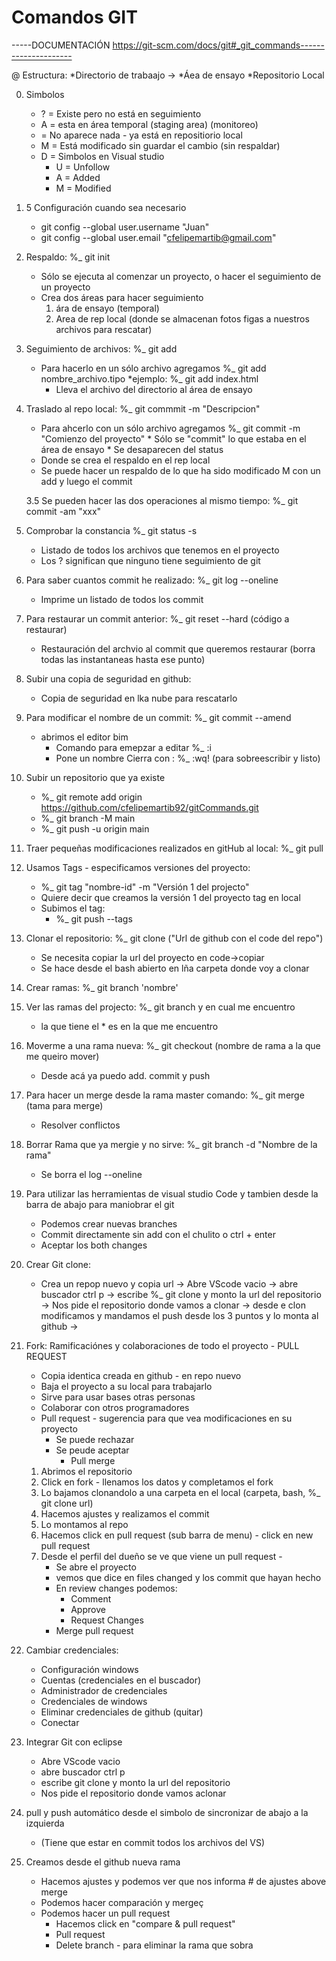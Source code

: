 # Comandos GIT

-----DOCUMENTACIÓN https://git-scm.com/docs/git#_git_commands---------------------

@  Estructura:
    *Directorio de trabaajo ->
    *Áea de ensayo
    *Repositorio Local

0. Simbolos
    * ? = Existe pero no está en seguimiento
    * A = esta en área temporal (staging area) (monitoreo)
    *   = No aparece nada  - ya está en repositiorio local
    * M = Está modificado sin guardar el cambio (sin respaldar)
    * D = 
    Simbolos en Visual studio
        * U = Unfollow
        * A = Added 
        * M = Modified

0. 5 Configuración cuando sea necesario 
    * git config --global user.username "Juan"
    * git config --global user.email "cfelipemartib@gmail.com"

1. Respaldo: %_ git init
    * Sólo se ejecuta al comenzar un proyecto, o hacer el seguimiento de un proyecto
    * Crea dos áreas para hacer seguimiento
        1. ára de ensayo (temporal)
        2. Area de rep local (donde se almacenan fotos figas a nuestros archivos para rescatar)
2. Seguimiento de archivos: %_ git add
    * Para hacerlo en un sólo archivo agregamos %_ git add nombre_archivo.tipo
        *ejemplo: %_ git add index.html
        * Lleva el archivo del directorio al área de ensayo
3. Traslado al repo local: %_ git commmit -m "Descripcion"
    * Para ahcerlo con un sólo archivo agregamos 
        %_ git commit -m "Comienzo del proyecto"
            * Sólo se "commit" lo que estaba en el área de ensayo
            * Se desaparecen del status
    * Donde se crea el respaldo en el rep local
    * Se puede hacer un respaldo de lo que ha sido modificado M con un add y luego el commit

    3.5 Se pueden hacer las dos operaciones al mismo tiempo: %_ git commit -am "xxx"

4. Comprobar la constancia %_ git status -s
    * Listado de todos los archivos que tenemos en el proyecto
    * Los ? significan que ninguno tiene seguimiento de git

5. Para saber cuantos commit he realizado: %_ git log --oneline
    * Imprime un listado de todos los commit 

6. Para restaurar un commit anterior: %_ git reset --hard (código a restaurar)
    * Restauración del archvio al commit que queremos restaurar (borra todas las instantaneas hasta ese punto)

7. Subir una copia de seguridad en github: 
    * Copia de seguridad en lka nube para rescatarlo

8. Para modificar el nombre de un commit: %_ git commit --amend
    * abrimos el editor bim
        * Comando para emepzar a editar %_ :i
        * Pone un nombre
         Cierra con : %_ :wq! (para sobreescribir y listo)

9. Subir un repositorio que ya existe
    * %_ git remote add origin https://github.com/cfelipemartib92/gitCommands.git
    * %_ git branch -M main
    * %_ git push -u origin main

10. Traer pequeñas modificaciones realizados en gitHub al local: %_ git pull 

11. Usamos Tags - especificamos versiones del proyecto: 
    * %_ git tag "nombre-id" -m "Versión 1 del projecto"
    * Quiere decir que creamos la versión 1 del proyecto tag en local
    * Subimos el tag:
        * %_ git push --tags

12. Clonar el repositorio: %_ git clone ("Url de github con el code del repo")
    * Se necesita copiar la url del proyecto en code->copiar
    * Se hace desde el bash abierto en lña carpeta donde voy a clonar

13. Crear ramas: %_ git branch 'nombre'

14. Ver las ramas del projecto: %_ git branch y en cual me encuentro
    - la que tiene el * es en la que me encuentro

15. Moverme a una rama nueva: %_ git checkout (nombre de rama a la que me queiro mover)
    * Desde acá ya puedo add. commit y push

16. Para hacer un merge desde la rama master comando: %_ git merge (tama para merge) 
    * Resolver conflictos

17. Borrar Rama que ya mergie y no sirve: %_ git branch -d "Nombre de la rama"
    * Se borra el log --oneline

18. Para utilizar las herramientas de visual studio Code y tambien desde la barra de abajo para maniobrar el git
    * Podemos crear nuevas branches
    * Commit directamente sin add con el chulito o ctrl + enter
    * Aceptar los both changes

19. Crear Git clone:
    * Crea un repop nuevo y copia url 
    -> Abre VScode vacio 
    -> abre buscador ctrl p
    -> escribe %_ git clone y monto la url del repositorio
    -> Nos pide el repositorio donde vamos a clonar
    -> desde e clon modificamos y mandamos el push desde los 3 puntos y lo monta al github
    -> 

20. Fork: Ramificaciónes y colaboraciones de todo el proyecto - PULL REQUEST
    * Copia identica creada en github - en repo nuevo
    * Baja el proyecto a su local para trabajarlo
    * Sirve para usar bases otras personas
    * Colaborar con otros programadores
    * Pull request - sugerencia para que vea modificaciones en su proyecto 
        * Se puede rechazar
        * Se peude aceptar 
            * Pull merge
    1. Abrimos el repositorio
    2. Click en fork - llenamos los datos y completamos el fork
    3. Lo bajamos clonandolo a una carpeta en el local (carpeta, bash, %_ git clone url)
    4. Hacemos ajustes y realizamos el commit
    5. Lo montamos al repo 
    6. Hacemos click en pull request (sub barra de menu) - click en new pull request
    7. Desde el perfil del dueño se ve que viene un pull request -
        * Se abre el proyecto
        * vemos que dice en files changed y los commit que hayan hecho
        * En review changes podemos:
            * Comment
            * Approve 
            * Request Changes
        * Merge pull request


21. Cambiar credenciales:
    * Configuración windows
    * Cuentas (credenciales en el buscador)
    * Administrador de credenciales
    * Credenciales de windows
    * Eliminar credenciales de github (quitar)
    * Conectar

22. Integrar Git con eclipse

    * Abre VScode vacio 
    * abre buscador ctrl p
    * escribe git clone y monto la url del repositorio
    * Nos pide el repositorio donde vamos aclonar

23. pull y push automático desde el simbolo de sincronizar de abajo a la izquierda
    * (Tiene que estar en commit todos los archivos del VS)

21. Creamos desde el github nueva rama
    * Hacemos ajustes y podemos ver que nos informa # de ajustes above merge
    * Podemos hacer comparación y mergeç
    * Podemos hacer un pull request
        * Hacemos click en "compare & pull request"
        * Pull request
        * Delete branch - para eliminar la rama que sobra

